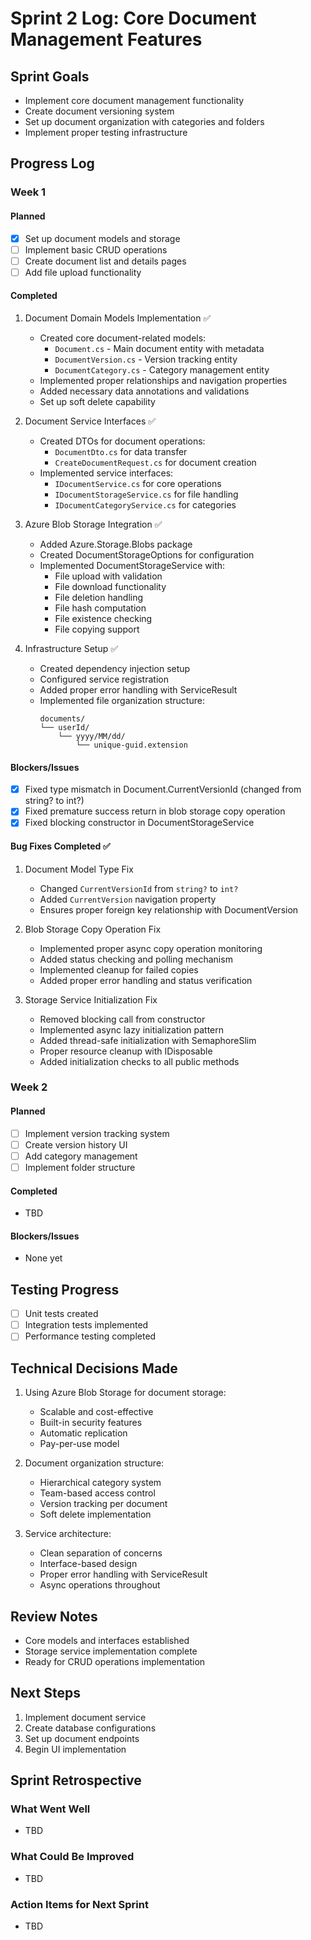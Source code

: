 # Sprint 2 Log: Core Document Management Features

## Sprint Goals
- Implement core document management functionality
- Create document versioning system
- Set up document organization with categories and folders
- Implement proper testing infrastructure

## Progress Log

### Week 1
#### Planned
- [x] Set up document models and storage
- [ ] Implement basic CRUD operations
- [ ] Create document list and details pages
- [ ] Add file upload functionality

#### Completed
1. Document Domain Models Implementation ✅
   - Created core document-related models:
     - `Document.cs` - Main document entity with metadata
     - `DocumentVersion.cs` - Version tracking entity
     - `DocumentCategory.cs` - Category management entity
   - Implemented proper relationships and navigation properties
   - Added necessary data annotations and validations
   - Set up soft delete capability

2. Document Service Interfaces ✅
   - Created DTOs for document operations:
     - `DocumentDto.cs` for data transfer
     - `CreateDocumentRequest.cs` for document creation
   - Implemented service interfaces:
     - `IDocumentService.cs` for core operations
     - `IDocumentStorageService.cs` for file handling
     - `IDocumentCategoryService.cs` for categories

3. Azure Blob Storage Integration ✅
   - Added Azure.Storage.Blobs package
   - Created DocumentStorageOptions for configuration
   - Implemented DocumentStorageService with:
     - File upload with validation
     - File download functionality
     - File deletion handling
     - File hash computation
     - File existence checking
     - File copying support

4. Infrastructure Setup ✅
   - Created dependency injection setup
   - Configured service registration
   - Added proper error handling with ServiceResult
   - Implemented file organization structure:
     ```
     documents/
     └── userId/
         └── yyyy/MM/dd/
             └── unique-guid.extension
     ```

#### Blockers/Issues
- [x] Fixed type mismatch in Document.CurrentVersionId (changed from string? to int?)
- [x] Fixed premature success return in blob storage copy operation
- [x] Fixed blocking constructor in DocumentStorageService

#### Bug Fixes Completed ✅
1. Document Model Type Fix
   - Changed `CurrentVersionId` from `string?` to `int?`
   - Added `CurrentVersion` navigation property
   - Ensures proper foreign key relationship with DocumentVersion

2. Blob Storage Copy Operation Fix
   - Implemented proper async copy operation monitoring
   - Added status checking and polling mechanism
   - Implemented cleanup for failed copies
   - Added proper error handling and status verification

3. Storage Service Initialization Fix
   - Removed blocking call from constructor
   - Implemented async lazy initialization pattern
   - Added thread-safe initialization with SemaphoreSlim
   - Proper resource cleanup with IDisposable
   - Added initialization checks to all public methods

### Week 2
#### Planned
- [ ] Implement version tracking system
- [ ] Create version history UI
- [ ] Add category management
- [ ] Implement folder structure

#### Completed
- TBD

#### Blockers/Issues
- None yet

## Testing Progress
- [ ] Unit tests created
- [ ] Integration tests implemented
- [ ] Performance testing completed

## Technical Decisions Made
1. Using Azure Blob Storage for document storage:
   - Scalable and cost-effective
   - Built-in security features
   - Automatic replication
   - Pay-per-use model

2. Document organization structure:
   - Hierarchical category system
   - Team-based access control
   - Version tracking per document
   - Soft delete implementation

3. Service architecture:
   - Clean separation of concerns
   - Interface-based design
   - Proper error handling with ServiceResult
   - Async operations throughout

## Review Notes
- Core models and interfaces established
- Storage service implementation complete
- Ready for CRUD operations implementation

## Next Steps
1. Implement document service
2. Create database configurations
3. Set up document endpoints
4. Begin UI implementation

## Sprint Retrospective
### What Went Well
- TBD

### What Could Be Improved
- TBD

### Action Items for Next Sprint
- TBD 